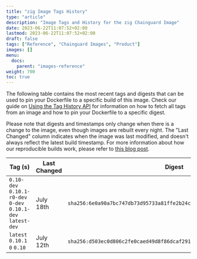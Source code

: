 ```yaml
---
title: "zig Image Tags History"
type: "article"
description: "Image Tags and History for the zig Chainguard Image"
date: 2023-06-22T11:07:52+02:00
lastmod: 2023-06-22T11:07:52+02:00
draft: false
tags: ["Reference", "Chainguard Images", "Product"]
images: []
menu:
  docs:
    parent: "images-reference"
weight: 700
toc: true
---
```


The following table contains the most recent tags and digests that can be used to pin your Dockerfile to a specific build of this image. Check our guide on [Using the Tag History API](/chainguard/chainguard-images/using-the-tag-history-api/) for information on how to fetch all tags from an image and how to pin your Dockerfile to a specific digest.

Please note that digests and timestamps only change when there is a change to the image, even though images are rebuilt every night. The "Last Changed" column indicates when the image was last modified, and doesn't always reflect the latest build timestamp. For more information about how our reproducible builds work, please refer to [this blog post](https://www.chainguard.dev/unchained/reproducing-chainguards-reproducible-image-builds).

| Tag (s)                                                       | Last Changed | Digest                                                                    |
|---------------------------------------------------------------|--------------|---------------------------------------------------------------------------|
|  `0.10-dev` `0.10.1-r0-dev` `0-dev` `0.10.1-dev` `latest-dev` | July 18th    | `sha256:6e0a90a7bc747db73d95733a81ffe2b24c6fd26788d28cff3e7853ba6095bb0b` |
|  `latest` `0.10.1` `0` `0.10`                                 | July 12th    | `sha256:d503ec0d806c2fe0caed49d8f86dcaf291297d7ab8dad087f2f4386ac7a24ffc` |
